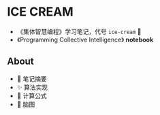 # ICE CREAM
- 《集体智慧编程》学习笔记，代号 `ice-cream` 🍦
- 《Programming Collective Intelligence》 **notebook**

## About

- 📒 笔记摘要 
- ✨ 算法实现
- 🌲 计算公式 
- 🧠 脑图 